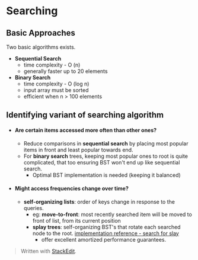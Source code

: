 # Searching

## Basic Approaches
Two basic algorithms exists.
 - **Sequential Search**
	 - time complexity - O (n)
	 - generally faster up to 20 elements
 - **Binary Search**
	 - time complexity - O (log n)
	 - input array must be sorted
	 - efficient when n > 100 elements

## Identifying variant of searching algorithm

 - #### Are certain items accessed more often than other ones?
	 - Reduce comparisons in **sequential search** by placing most popular items in front and least popular towards end.
	 - For **binary search** trees, keeping most popular ones to root is quite complicated, that too ensuring BST won't end up like sequential search.
		 - Optimal BST implementation is needed (keeping it balanced)
 - #### Might access frequencies change over time?
	- **self-organizing lists**: order of keys change in response to the queries.
		- eg: **move-to-front**: most recently searched item will be moved to front of list, from its current position
		- **splay trees**: self-organizing BST's that rotate each searched node to the root. [implementation reference - search for slay](http://www.cs.princeton.edu/~rs/Algs3.java1-4/code.txt)
			- offer excellent amortized performance guarantees.
	
	
> Written with [StackEdit](https://stackedit.io/).
<!--stackedit_data:
eyJoaXN0b3J5IjpbMTI3ODQwNjg5NCwxMDQwNDk0MTkzXX0=
-->